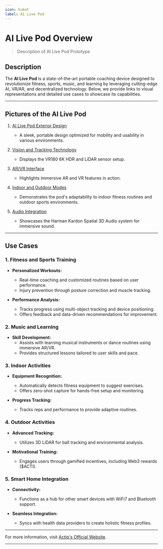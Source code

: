 ```yaml
---
icon: hubot
label: AI Live Pod
---
```


# AI Live Pod Overview

> Description of AI Live Pod Prototype

## Description
The **AI Live Pod** is a state-of-the-art portable coaching device designed to revolutionize fitness, sports, music, and learning by leveraging cutting-edge AI, VR/AR, and decentralized technology. Below, we provide links to visual representations and detailed use cases to showcase its capabilities.

---

## Pictures of the AI Live Pod
1. [AI Live Pod Exterior Design](https://example.com/image1)
   - A sleek, portable design optimized for mobility and usability in various environments.

2. [Vision and Tracking Technology](https://example.com/image2)
   - Displays the VR180 6K HDR and LiDAR sensor setup.

3. [AR/VR Interface](https://example.com/image3)
   - Highlights immersive AR and VR features in action.

4. [Indoor and Outdoor Modes](https://example.com/image4)
   - Demonstrates the pod's adaptability to indoor fitness routines and outdoor sports environments.

5. [Audio Integration](https://example.com/image5)
   - Showcases the Harman Kardon Spatial 3D Audio system for immersive sound.

---

## Use Cases

### 1. **Fitness and Sports Training**
- **Personalized Workouts:**
  - Real-time coaching and customized routines based on user performance.
  - Injury prevention through posture correction and muscle tracking.

- **Performance Analysis:**
  - Tracks progress using multi-object tracking and device positioning.
  - Offers feedback and data-driven recommendations for improvement.

### 2. **Music and Learning**
- **Skill Development:**
  - Assists with learning musical instruments or dance routines using immersive AR/VR.
  - Provides structured lessons tailored to user skills and pace.

### 3. **Indoor Activities**
- **Equipment Recognition:**
  - Automatically detects fitness equipment to suggest exercises.
  - Offers zero-shot capture for hands-free setup and monitoring.

- **Progress Tracking:**
  - Tracks reps and performance to provide adaptive routines.
  
### 4. **Outdoor Activities**
- **Advanced Tracking:**
  - Utilizes 3D LiDAR for ball tracking and environmental analysis.

- **Motivational Training:**
  - Engages users through gamified incentives, including Web3 rewards ($ACTI).

### 5. **Smart Home Integration**
- **Connectivity:**
  - Functions as a hub for other smart devices with WiFi7 and Bluetooth support.

- **Seamless Integration:**
  - Syncs with health data providers to create holistic fitness profiles.

---

For more information, visit [Actiq's Official Website](https://example.com/actiq).

---
